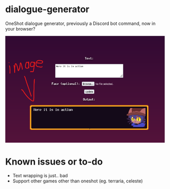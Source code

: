 # dialogue-generator
OneShot dialogue generator, previously a Discord bot command, now in your browser?

![alt text](readme_image.png)

# Known issues or to-do
* Text wrapping is just.. bad
* Support other games other than oneshot (eg. terraria, celeste)
